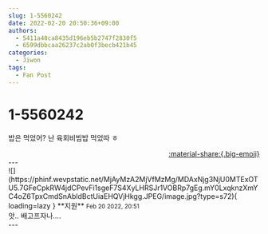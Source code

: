 ```yaml
---
slug: 1-5560242
date: 2022-02-20 20:50:36+09:00
authors:
  - 5411a48ca8435d196eb5b2747f2830f5
  - 6599dbbcaa26237c2ab0f3becb421b45
categories:
  - Jiwon
tags:
  - Fan Post
---
```


# 1-5560242

<div class="post-container" markdown="1">
<div class="content-container md-sidebar__scrollwrap" markdown="1">

밥은 먹었어? 난 육회비빔밥 먹었따 ㅎ

</div>
</div>

<div style="text-align: right;" markdown="1">
<a href="https://weverse.io/fromis9/fanpost/1-5560242" style="text-align: right;">:material-share:{.big-emoji}</a>
</div>
---

<div class="comments-container md-sidebar__scrollwrap" markdown="1">
<div class="comment" markdown="1">
<div class='id-container' markdown="1">
![](https://phinf.wevpstatic.net/MjAyMzA2MjVfMzMg/MDAxNjg3NjU0MTExOTU5.7GFeCpkRW4jdCPevFi1sgeF7S4XyLHRSJr1VOBRp7gEg.mY0LxqknzXmYC4oZ6TpxCmdSnAbldBctUiaEHQVjHkgg.JPEG/image.jpg?type=s72){ loading=lazy }
**<span class="artist">지원</span>** <small>Feb 20 2022, 20:51</small><br>
</div>
<div class='comment-body' markdown="1">
앗.. 배고프자나....
</div>
</div>
</div>
---
